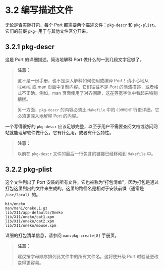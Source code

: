 # 3.2 编写描述文件

无论是否实际打包，每个 Port 都需要两个描述文件：`pkg-descr` 和 `pkg-plist`。它们的前缀 `pkg-` 用于与其他文件区分开来。

## 3.2.1 pkg-descr

这是 Port 的详细描述。简洁地解释 Port 做什么的一到几段文字足够了。

> **注意：**
>
> 这不是一份手册，也不是深入解释如何使用或编译 Port！请小心地从 `README` 或 man 页面中复制内容。它们往往不是 Port 的简洁描述，或者格式不正确。例如，man 页面使用了对齐间距，这在等宽字体中看起来特别糟糕。
>
> 另一方面，`pkg-descr` 的内容必须比 `Makefile` 中的 `COMMENT` 行更详细。它必须更深入地解释 Port 的内容。

一个写得很好的 `pkg-descr` 应该足够完整，以至于用户不需要查阅文档或访问网站就能理解软件做什么，它有什么用，或者有什么特性。

> **注意：**
>
> 以前在 `pkg-descr` 文件的最后一行包含的链接已经移动到 `Makefile` 中。

## 3.2.2 pkg-plist

这个文件列出了 Port 安装的所有文件。它也被称为“打包清单”，因为打包是通过打包这里列出的文件来生成的。这里的路径名是相对于安装前缀（通常是 `/usr/local`）的。

```shellplaintext
bin/oneko
man/man1/oneko.1.gz
lib/X11/app-defaults/Oneko
lib/X11/oneko/cat1.xpm
lib/X11/oneko/cat2.xpm
lib/X11/oneko/mouse.xpm
```

详细的打包清单信息，请参阅 `man:pkg-create[8]` 手册页。

> **注意：**
>
> 建议按字母顺序排列此文件中的所有文件名。这将使升级 Port 时验证更改变得更容易。


